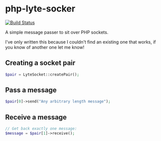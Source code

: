 # php-lyte-socker

[![Build Status](https://travis-ci.org/neerolyte/php-lyte-socker.png)](https://travis-ci.org/neerolyte/php-lyte-socker)

A simple message passer to sit over PHP sockets.

I've only written this because I couldn't find an existing one that works, if you know of another one let me know!

## Creating a socket pair

```php
$pair = LyteSocket::createPair();
```

## Pass a message

```php
$pair[0]->send("Any arbitrary length message");
```

## Receive a message

```php
// Get back exactly one message:
$message = $pair[1]->receive();
```
